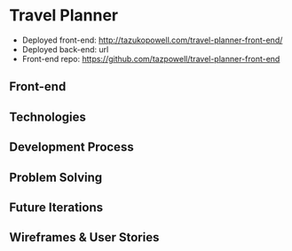 # Travel Planner
- Deployed front-end: http://tazukopowell.com/travel-planner-front-end/
- Deployed back-end:  url
- Front-end repo: https://github.com/tazpowell/travel-planner-front-end

## Front-end

## Technologies

## Development Process

## Problem Solving

## Future Iterations

## Wireframes & User Stories
